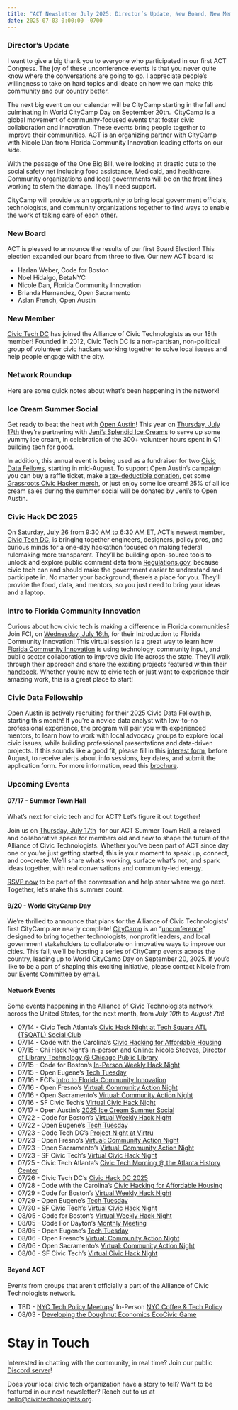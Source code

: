 ```yaml
---
title: "ACT Newsletter July 2025: Director’s Update, New Board, New Member, Network Roundup, Upcoming Events"
date: 2025-07-03 0:00:00 -0700
---
```


### Director’s Update

I want to give a big thank you to everyone who participated in our first ACT Congress. The joy of these unconference events is that you never quite know where the conversations are going to go. I appreciate people’s willingness to take on hard topics and ideate on how we can make this community and our country better.

The next big event on our calendar will be CityCamp starting in the fall and culminating in World CityCamp Day on September 20th.  CityCamp is a global movement of community-focused events that foster civic collaboration and innovation. These events bring people together to improve their communities. ACT is an organizing partner with CityCamp with Nicole Dan from Florida Community Innovation leading efforts on our side.

With the passage of the One Big Bill, we’re looking at drastic cuts to the social safety net including food assistance, Medicaid, and healthcare. Community organizations and local governments will be on the front lines working to stem the damage. They’ll need support.

CityCamp will provide us an opportunity to bring local government officials, technologists, and community organizations together to find ways to enable the work of taking care of each other.

### New Board

ACT is pleased to announce the results of our first Board Election! This election expanded our board from three to five. Our new ACT board is:

- Harlan Weber, Code for Boston
- Noel Hidalgo, BetaNYC 
- Nicole Dan, Florida Community Innovation
- Brianda Hernandez, Open Sacramento
- Aslan French, Open Austin

### New Member

[Civic Tech DC](https://www.civictechdc.org/) has joined the Alliance of Civic Technologists as our 18th member! Founded in 2012, Civic Tech DC is a non-partisan, non-political group of volunteer civic hackers working together to solve local issues and help people engage with the city.

### Network Roundup 

Here are some quick notes about what’s been happening in the network!

### Ice Cream Summer Social

Get ready to beat the heat with [Open Austin](https://linktr.ee/open_austin)! This year on [Thursday, July 17th](https://www.eventbrite.com/e/2025-ice-cream-summer-social-tickets-1417359383069?aff=oddtdtcreator) they’re partnering with [Jeni’s Splendid Ice Creams](https://jenis.com/blogs/scoop-shops/austin-tx) to serve up some yummy ice cream, in celebration of the 300+ volunteer hours spent in Q1 building tech for good.

In addition, this annual event is being used as a fundraiser for two [Civic Data Fellows](https://docs.google.com/document/d/1usNL6EGizYwtsMF4VKECwM72fmTz4mt1r455DChoEkE/edit?tab=t.0#heading=h.gumu82ybkuth), starting in mid-August. To support Open Austin’s campaign you can buy a raffle ticket, make a [tax-deductible donation](https://opencollective.com/open-austin), get some [Grassroots Civic Hacker merch](https://www.linkedin.com/posts/open-austin_making-a-proof-of-concept-grassroots-civic-activity-7308869615059709952-1h8h/), or just enjoy some ice cream! 25% of all ice cream sales during the summer social will be donated by Jeni’s to Open Austin.

### Civic Hack DC 2025

On [Saturday, July 26 from 9:30 AM to 6:30 AM ET](https://www.civictechdc.org/events/civichackdc/), ACT’s newest member, [Civic Tech DC](https://www.civictechdc.org/), is bringing together engineers, designers, policy pros, and curious minds for a one-day hackathon focused on making federal rulemaking more transparent. They’ll be building open-source tools to unlock and explore public comment data from [Regulations.gov](http://regulations.gov), because civic tech can and should make the government easier to understand and participate in. No matter your background, there’s a place for you. They’ll provide the food, data, and mentors, so you just need to bring your ideas and a laptop.

### Intro to Florida Community Innovation

Curious about how civic tech is making a difference in Florida communities? Join FCI, on [Wednesday, July 16th](https://us06web.zoom.us/meeting/register/MYoGavvwT12_Ea4N-f6vTA), for their Introduction to Florida Community Innovation! This virtual session is a great way to learn how [Florida Community Innovation](https://floridainnovation.org/) is using technology, community input, and public sector collaboration to improve civic life across the state. They’ll walk through their approach and share the exciting projects featured within their [handbook](https://floridainnovation.org/handbook/). Whether you’re new to civic tech or just want to experience their amazing work, this is a great place to start!

### Civic Data Fellowship

[Open Austin](https://linktr.ee/open_austin) is actively recruiting for their 2025 Civic Data Fellowship, starting this month! If you’re a novice data analyst with low-to-no professional experience, the program will pair you with experienced mentors, to learn how to work with local advocacy groups to explore local civic issues, while building professional presentations and data-driven projects. If this sounds like a good fit, please fill in this [interest form](https://docs.google.com/forms/d/e/1FAIpQLSfaKTVZ35OkYpBHfzp3EWOQFEScDDUjfSzAfx4DzB18jHB9Ew/viewform?usp=preview), before August, to receive alerts about info sessions, key dates, and submit the application form. For more information, read this [brochure](https://docs.google.com/document/d/1usNL6EGizYwtsMF4VKECwM72fmTz4mt1r455DChoEkE/edit?tab=t.0#heading=h.szuiwh1k8owo).

### Upcoming Events

#### 07/17 - Summer Town Hall

What’s next for civic tech and for ACT? Let’s figure it out together!

Join us on [Thursday, July 17th](https://us06web.zoom.us/j/89050310180?pwd=9T6wfujl6fkYzX1GbI8VzPztgTz2sP.1)  for our ACT Summer Town Hall, a relaxed and collaborative space for members old and new to shape the future of the Alliance of Civic Technologists. Whether you’ve been part of ACT since day one or you’re just getting started, this is your moment to speak up, connect, and co-create. We’ll share what’s working, surface what’s not, and spark ideas together, with real conversations and community-led energy.

[RSVP now](https://us06web.zoom.us/j/89050310180?pwd=9T6wfujl6fkYzX1GbI8VzPztgTz2sP.1) to be part of the conversation and help steer where we go next. Together, let’s make this summer count.

#### 9/20 - World CityCamp Day

We’re thrilled to announce that plans for the Alliance of Civic Technologists’ first CityCamp are nearly complete! [CityCamp](https://citycamp.com/) is an “[unconference](https://en.wikipedia.org/wiki/Unconference)” designed to bring together technologists, nonprofit leaders, and local government stakeholders to collaborate on innovative ways to improve our cities. This fall, we’ll be hosting a series of CityCamp events across the country, leading up to World CityCamp Day on September 20, 2025. If you’d like to be a part of shaping this exciting initiative, please contact Nicole from our Events Committee by [email](mailto:nicole.dan@floridainnovation.org).

#### Network Events 

Some events happening in the Alliance of Civic Technologists network across the United States, for the next month, from *July 10th* to *August 7th*!

- 07/14 - Civic Tech Atlanta’s [Civic Hack Night at Tech Square ATL (TSQATL) Social Club](https://www.meetup.com/civictechatlanta/events/307703629/)
- 07/14 - Code with the Carolina’s [Civic Hacking for Affordable Housing](https://www.meetup.com/codewiththecarolinas/events/308378298)
- 07/15 - Chi Hack Night’s [In-person and Online: Nicole Steeves, Director of Library Technology @ Chicago Public Library](https://chihacknight.org/events/2025/07/15/chicago-public-library)
- 07/15 - Code for Boston’s [In-Person Weekly Hack Night](https://www.meetup.com/code-for-boston/events/307833383)
- 07/15 - Open Eugene’s [Tech Tuesday](https://www.meetup.com/openeugene-eugenetech/events/kmksjtyhckbtb)
- 07/16 - FCI’s [Intro to Florida Community Innovation](https://us06web.zoom.us/meeting/register/MYoGavvwT12_Ea4N-f6vTA)
- 07/16 - Open Fresno’s [Virtual: Community Action Night](https://www.meetup.com/openfresno/events/305452665/)
- 07/16 - Open Sacramento’s [Virtual: Community Action Night](https://www.meetup.com/opensacorg/events/305768363)
- 07/16 - SF Civic Tech’s [Virtual Civic Hack Night](https://www.meetup.com/sfcivictech/events/fwgrltyhckbvb)
- 07/17 - Open Austin’s [2025 Ice Cream Summer Social](https://www.eventbrite.com/e/2025-ice-cream-summer-social-tickets-1417359383069)
- 07/22 - Code for Boston’s [Virtual Weekly Hack Night](https://www.meetup.com/code-for-boston/events/308584991)
- 07/22 - Open Eugene’s [Tech Tuesday](https://www.meetup.com/openeugene-eugenetech/events/kmksjtyhckbdc)
- 07/23 - Code Tech DC’s [Project Night at Virtru](https://lu.ma/l8s6onr5)
- 07/23 - Open Fresno’s [Virtual: Community Action Night](https://www.meetup.com/openfresno/events/305452668/)
- 07/23 - Open Sacramento’s [Virtual: Community Action Night](https://www.meetup.com/opensacorg/events/305768366)
- 07/23 - SF Civic Tech’s [Virtual Civic Hack Night](https://www.meetup.com/sfcivictech/events/fwgrltyhckbfc)
- 07/25 - Civic Tech Atlanta’s [Civic Tech Morning @ the Atlanta History Center](https://www.meetup.com/civictechatlanta/events/307563265/)
- 07/26 - Civic Tech DC’s [Civic Hack DC 2025](https://www.civictechdc.org/events/civichackdc/)
- 07/28 - Code with the Carolina’s [Civic Hacking for Affordable Housing](https://www.meetup.com/codewiththecarolinas/events/308528414/)
- 07/29 - Code for Boston’s [Virtual Weekly Hack Night](https://www.meetup.com/code-for-boston/events/308584993)
- 07/29 - Open Eugene’s [Tech Tuesday](https://www.meetup.com/openeugene-eugenetech/events/kmksjtyhckbmc)
- 07/30 - SF Civic Tech’s [Virtual Civic Hack Night](https://www.meetup.com/sfcivictech/events/fwgrltyhckbnc)
- 08/05 - Code for Boston’s [Virtual Weekly Hack Night](https://www.meetup.com/code-for-boston/events/308584995)
- 08/05 - Code For Dayton’s [Monthly Meeting](https://www.meetup.com/gem-city-tech/events/306540399)
- 08/05 - Open Eugene’s [Tech Tuesday](https://www.meetup.com/openeugene-eugenetech/events/kmksjtyhclbhb)
- 08/06 - Open Fresno’s [Virtual: Community Action Night](https://www.meetup.com/openfresno/events/305452689/)
- 08/06 - Open Sacramento’s [Virtual: Community Action Night](https://www.meetup.com/opensacorg/events/305768372)
- 08/06 - SF Civic Tech’s [Virtual Civic Hack Night](https://www.meetup.com/sfcivictech/events/fwgrltyhclbjb)

#### Beyond ACT 

Events from groups that aren’t officially a part of the Alliance of Civic Technologists network. 

- TBD - [NYC Tech Policy Meetups](https://horse-pail-acf.notion.site/NYC-Tech-Policy-Meetups-1a44bbba74ee80e4b7ecfe04a4631c18)’ In-Person [NYC Coffee & Tech Policy](https://calendar.google.com/calendar/u/0/event?eid=NDJpMm0xMzZlOTZ0MmI0bzgwY3VqajJ1MWcgNTg0MTIzMTg1NTY5NmYyMjI5MzAyYTYzYzlhYTM1M2MyOWNjYzA2OTFiMzA3Y2VhYjc2MjZiOGIxZGUxMTQ5M0Bn)
- 08/03 - [Developing the Doughnut Economics EcoCivic Game](https://lu.ma/3x0h11yw)

# Stay in Touch

Interested in chatting with the community, in real time? Join our public [Discord server](https://discord.gg/kFsUUfsra6)!

Does your local civic tech organization have a story to tell? Want to be featured in our next newsletter? Reach out to us at [hello@civictechnologists.org](mailto:hello@civictechnologists.org).